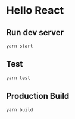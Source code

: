 # Hello React

## Run dev server
```
yarn start
```

## Test
```
yarn test
```

## Production Build
```
yarn build
```
